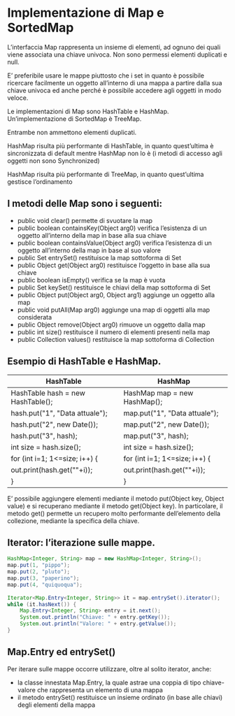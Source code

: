 # Implementazione di Map e SortedMap
L’interfaccia Map rappresenta un insieme di elementi, ad ognuno dei quali viene associata una chiave univoca. Non sono permessi elementi duplicati e null.

E’ preferibile usare le mappe piuttosto che i set in quanto è possibile ricercare facilmente un oggetto all’interno di una mappa a partire dalla sua chiave univoca ed anche perché è possibile accedere agli oggetti in modo veloce.

Le implementazioni di Map sono HashTable e HashMap.
Un’implementazione di SortedMap è TreeMap. 

Entrambe non ammettono elementi duplicati.

HashMap risulta più performante di HashTable, in quanto quest’ultima è sincronizzata di default mentre HashMap non lo è (i metodi di accesso agli oggetti non sono Synchronized)

HashMap risulta più performante di TreeMap, in quanto quest’ultima gestisce l’ordinamento


## I metodi delle Map sono i seguenti:

* public void clear()
permette di svuotare la map
* public boolean containsKey(Object arg0)
verifica l’esistenza di un oggetto all’interno della map in base alla sua chiave
* public boolean containsValue(Object arg0)
verifica l’esistenza di un oggetto all’interno della map in base al suo valore
* public Set entrySet()
restituisce la map sottoforma di Set
* public Object get(Object arg0)
restituisce l’oggetto in base alla sua chiave
* public boolean isEmpty()
verifica se la map è vuota
* public Set keySet()
restituisce le chiavi della map sottoforma di Set
* public Object put(Object arg0, Object arg1)
aggiunge un oggetto alla map
* public void putAll(Map arg0)
aggiunge una map di oggetti alla map considerata
* public Object remove(Object arg0)
rimuove un oggetto dalla map
* public int size()
restituisce il numero di elementi presenti nella map
* public Collection values()
restituisce la map sottoforma di Collection




## Esempio di HashTable e HashMap.
HashTable | HashMap
------------ | -------------
HashTable hash = new HashTable();	|	HashMap map = new HashMap();
hash.put("1", "Data attuale");		|	map.put("1", "Data attuale");
hash.put("2", new Date());			|	map.put("2", new Date());
hash.put("3", hash);				|	map.put("3", hash);
int size = hash.size();			|	int size = hash.size();
for (int i=1; 1<=size; i++) {		|	for (int i=1; 1<=size; i++) {
   out.print(hash.get(""+i));		   |	out.print(hash.get(""+i));
}							|	}

E’ possibile aggiungere elementi mediante il metodo put(Object key, Object value) e si recuperano mediante il metodo get(Object key). 
In particolare, il metodo get() permette un recupero molto performante dell’elemento della collezione, mediante la specifica della chiave.

## Iterator: l’iterazione sulle mappe.

```java
HashMap<Integer, String> map = new HashMap<Integer, String>();
map.put(1, "pippo");
map.put(2, "pluto");
map.put(3, "paperino");
map.put(4, "quiquoqua");
  
Iterator<Map.Entry<Integer, String>> it = map.entrySet().iterator();
while (it.hasNext()) {
	Map.Entry<Integer, String> entry = it.next();
	System.out.println("Chiave: " + entry.getKey());
	System.out.println("Valore: " + entry.getValue());
}
```
## Map.Entry ed entrySet()
Per iterare sulle mappe occorre utilizzare, oltre al solito iterator, anche:
* la classe innestata Map.Entry, la quale astrae una coppia di tipo chiave-valore che rappresenta un elemento di una mappa
* il metodo entrySet() restituisce un insieme ordinato (in base alle chiavi) degli elementi della mappa